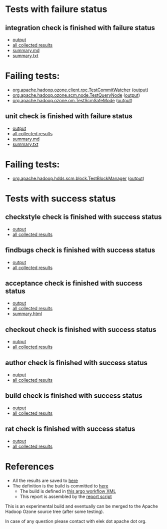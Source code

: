 # Tests with failure status

## integration check is finished with failure status

   * [output](https://raw.githubusercontent.com/elek/ozone-ci/master/pr/pr-hdds-2061-bvxrb/integration/output.log)
   * [all collected results](https://github.com/elek/ozone-ci/tree/master/pr/pr-hdds-2061-bvxrb/integration)
   * [summary.md](https://github.com/elek/ozone-ci/tree/master/pr/pr-hdds-2061-bvxrb/integration/summary.md)
   * [summary.txt](https://github.com/elek/ozone-ci/tree/master/pr/pr-hdds-2061-bvxrb/integration/summary.txt)

# Failing tests: 

 * [org.apache.hadoop.ozone.client.rpc.TestCommitWatcher](hadoop-ozone/integration-test/org.apache.hadoop.ozone.client.rpc.TestCommitWatcher.txt) ([output](hadoop-ozone/integration-test/org.apache.hadoop.ozone.client.rpc.TestCommitWatcher-output.txt/))
 * [org.apache.hadoop.ozone.scm.node.TestQueryNode](hadoop-ozone/integration-test/org.apache.hadoop.ozone.scm.node.TestQueryNode.txt) ([output](hadoop-ozone/integration-test/org.apache.hadoop.ozone.scm.node.TestQueryNode-output.txt/))
 * [org.apache.hadoop.ozone.om.TestScmSafeMode](hadoop-ozone/integration-test/org.apache.hadoop.ozone.om.TestScmSafeMode.txt) ([output](hadoop-ozone/integration-test/org.apache.hadoop.ozone.om.TestScmSafeMode-output.txt/))

## unit check is finished with failure status

   * [output](https://raw.githubusercontent.com/elek/ozone-ci/master/pr/pr-hdds-2061-bvxrb/unit/output.log)
   * [all collected results](https://github.com/elek/ozone-ci/tree/master/pr/pr-hdds-2061-bvxrb/unit)
   * [summary.md](https://github.com/elek/ozone-ci/tree/master/pr/pr-hdds-2061-bvxrb/unit/summary.md)
   * [summary.txt](https://github.com/elek/ozone-ci/tree/master/pr/pr-hdds-2061-bvxrb/unit/summary.txt)

# Failing tests: 

 * [org.apache.hadoop.hdds.scm.block.TestBlockManager](hadoop-hdds/server-scm/org.apache.hadoop.hdds.scm.block.TestBlockManager.txt) ([output](hadoop-hdds/server-scm/org.apache.hadoop.hdds.scm.block.TestBlockManager-output.txt/))


# Tests with success status

## checkstyle check is finished with success status

   * [output](https://raw.githubusercontent.com/elek/ozone-ci/master/pr/pr-hdds-2061-bvxrb/checkstyle/output.log)
   * [all collected results](https://github.com/elek/ozone-ci/tree/master/pr/pr-hdds-2061-bvxrb/checkstyle)


## findbugs check is finished with success status

   * [output](https://raw.githubusercontent.com/elek/ozone-ci/master/pr/pr-hdds-2061-bvxrb/findbugs/output.log)
   * [all collected results](https://github.com/elek/ozone-ci/tree/master/pr/pr-hdds-2061-bvxrb/findbugs)


## acceptance check is finished with success status

   * [output](https://raw.githubusercontent.com/elek/ozone-ci/master/pr/pr-hdds-2061-bvxrb/acceptance/output.log)
   * [all collected results](https://github.com/elek/ozone-ci/tree/master/pr/pr-hdds-2061-bvxrb/acceptance)
   * [summary.html](https://elek.github.io/ozone-ci/pr/pr-hdds-2061-bvxrb/acceptance/summary.html)


## checkout check is finished with success status

   * [output](https://raw.githubusercontent.com/elek/ozone-ci/master/pr/pr-hdds-2061-bvxrb/checkout/output.log)
   * [all collected results](https://github.com/elek/ozone-ci/tree/master/pr/pr-hdds-2061-bvxrb/checkout)


## author check is finished with success status

   * [output](https://raw.githubusercontent.com/elek/ozone-ci/master/pr/pr-hdds-2061-bvxrb/author/output.log)
   * [all collected results](https://github.com/elek/ozone-ci/tree/master/pr/pr-hdds-2061-bvxrb/author)


## build check is finished with success status

   * [output](https://raw.githubusercontent.com/elek/ozone-ci/master/pr/pr-hdds-2061-bvxrb/build/output.log)
   * [all collected results](https://github.com/elek/ozone-ci/tree/master/pr/pr-hdds-2061-bvxrb/build)


## rat check is finished with success status

   * [output](https://raw.githubusercontent.com/elek/ozone-ci/master/pr/pr-hdds-2061-bvxrb/rat/output.log)
   * [all collected results](https://github.com/elek/ozone-ci/tree/master/pr/pr-hdds-2061-bvxrb/rat)




# References

 * All the results are saved to [here](https://github.com/elek/ozone-ci/tree/master/pr/pr-hdds-2061-bvxrb/)
 * The definition is the build is committed to [here](https://github.com/elek/argo-ozone)
    * The build is defined in [this argo workflow XML](https://github.com/elek/argo-ozone/blob/master/ozone-build.yaml)
    * This report is assembled by the [report script](https://github.com/elek/argo-ozone/blob/master/scripts/report.sh)

This is an experimental build and eventually can be merged to the Apache Hadoop Ozone source tree (after some testing).

In case of any question please contact with elek dot apache dot org.
